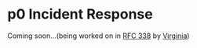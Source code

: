 # p0 Incident Response

Coming soon...(being worked on in [RFC 338](https://docs.google.com/document/d/1qkLnrhHf4MYUMejRphooHSTmtq2PYpxfyuIBOZ7aZdE/edit#) by [Virginia](../company/team/index.md#virginia-ulrich-she-her))
